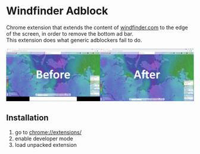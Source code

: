 # Windfinder Adblock
Chrome extension that extends the content of [windfinder.com](https://www.windfinder.com/) to the edge of the screen, in order to remove the bottom ad bar. <br />
This extension does what generic adblockers fail to do.

<img src="img.png" alt="img" width="1000px" />

## Installation

1. go to [chrome://extensions/](chrome://extensions/)
2. enable developer mode
3. load unpacked extension
